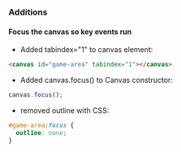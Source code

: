 ### Additions

#### Focus the canvas so key events run

+ Added tabindex="1" to canvas element: 
```html 
<canvas id="game-area" tabindex="1"></canvas>
```
+ Added canvas.focus() to Canvas constructor:
```js
canvas.focus();
```
+ removed outline with CSS:
```css
#game-area:focus {
  outline: none;
}
```